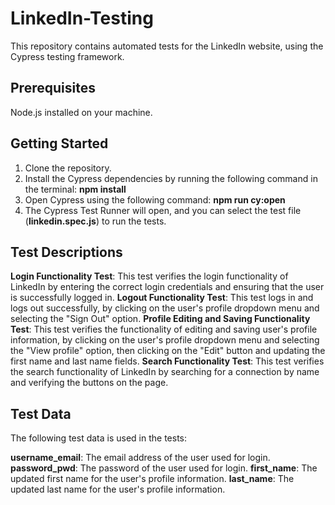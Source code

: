 # LinkedIn-Testing

This repository contains automated tests for the LinkedIn website, using the Cypress testing framework.

## Prerequisites
Node.js installed on your machine.

## Getting Started

1. Clone the repository.
2. Install the Cypress dependencies by running the following command in the terminal: **npm install**
3. Open Cypress using the following command: **npm run cy:open**
4. The Cypress Test Runner will open, and you can select the test file (**linkedin.spec.js**) to run the tests.

## Test Descriptions
**Login Functionality Test**: This test verifies the login functionality of LinkedIn by entering the correct login credentials and ensuring that the user is successfully logged in.
**Logout Functionality Test**: This test logs in and logs out successfully, by clicking on the user's profile dropdown menu and selecting the "Sign Out" option.
**Profile Editing and Saving Functionality Test**: This test verifies the functionality of editing and saving user's profile information, by clicking on the user's profile dropdown menu and selecting the "View profile" option, then clicking on the "Edit" button and updating the first name and last name fields.
**Search Functionality Test**: This test verifies the search functionality of LinkedIn by searching for a connection by name and verifying the buttons on the page.

## Test Data
The following test data is used in the tests:

**username_email**: The email address of the user used for login.
**password_pwd**: The password of the user used for login.
**first_name**: The updated first name for the user's profile information.
**last_name**: The updated last name for the user's profile information.
